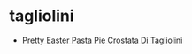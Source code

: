 # tagliolini

 * [Pretty Easter Pasta Pie Crostata Di Tagliolini](../index/p/pretty-easter-pasta-pie-crostata-di-tagliolini-51234010.json)
